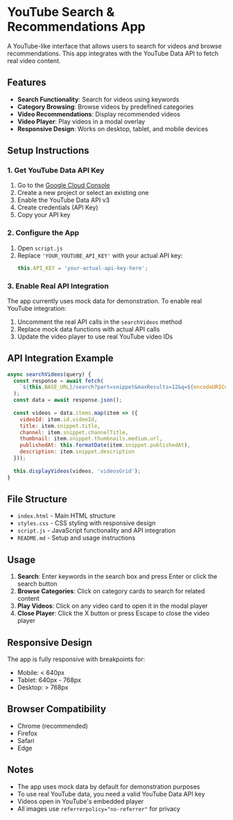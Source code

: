 # YouTube Search & Recommendations App

A YouTube-like interface that allows users to search for videos and browse recommendations. This app integrates with the YouTube Data API to fetch real video content.

## Features

- **Search Functionality**: Search for videos using keywords
- **Category Browsing**: Browse videos by predefined categories
- **Video Recommendations**: Display recommended videos
- **Video Player**: Play videos in a modal overlay
- **Responsive Design**: Works on desktop, tablet, and mobile devices

## Setup Instructions

### 1. Get YouTube Data API Key

1. Go to the [Google Cloud Console](https://console.cloud.google.com/)
2. Create a new project or select an existing one
3. Enable the YouTube Data API v3
4. Create credentials (API Key)
5. Copy your API key

### 2. Configure the App

1. Open `script.js`
2. Replace `'YOUR_YOUTUBE_API_KEY'` with your actual API key:
   ```javascript
   this.API_KEY = 'your-actual-api-key-here';
   ```

### 3. Enable Real API Integration

The app currently uses mock data for demonstration. To enable real YouTube integration:

1. Uncomment the real API calls in the `searchVideos` method
2. Replace mock data functions with actual API calls
3. Update the video player to use real YouTube video IDs

## API Integration Example

```javascript
async searchVideos(query) {
  const response = await fetch(
    `${this.BASE_URL}/search?part=snippet&maxResults=12&q=${encodeURIComponent(query)}&type=video&key=${this.API_KEY}`
  );
  const data = await response.json();
  
  const videos = data.items.map(item => ({
    videoId: item.id.videoId,
    title: item.snippet.title,
    channel: item.snippet.channelTitle,
    thumbnail: item.snippet.thumbnails.medium.url,
    publishedAt: this.formatDate(item.snippet.publishedAt),
    description: item.snippet.description
  }));
  
  this.displayVideos(videos, 'videosGrid');
}
```

## File Structure

- `index.html` - Main HTML structure
- `styles.css` - CSS styling with responsive design
- `script.js` - JavaScript functionality and API integration
- `README.md` - Setup and usage instructions

## Usage

1. **Search**: Enter keywords in the search box and press Enter or click the search button
2. **Browse Categories**: Click on category cards to search for related content
3. **Play Videos**: Click on any video card to open it in the modal player
4. **Close Player**: Click the X button or press Escape to close the video player

## Responsive Design

The app is fully responsive with breakpoints for:
- Mobile: < 640px
- Tablet: 640px - 768px  
- Desktop: > 768px

## Browser Compatibility

- Chrome (recommended)
- Firefox
- Safari
- Edge

## Notes

- The app uses mock data by default for demonstration purposes
- To use real YouTube data, you need a valid YouTube Data API key
- Videos open in YouTube's embedded player
- All images use `referrerpolicy="no-referrer"` for privacy
